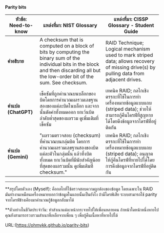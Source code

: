 **Parity bits**

| **หัวข้อ: Need-to-know**    | **แหล่งที่มา: NIST Glossary**  | **แหล่งที่มา: CISSP Glossary - Student Guide**                                                                                                                                   |
|-------------------|--------------------------------------------------------------------------------------------------------------------------------------|----------------------------------------------------------------------------------------------------------------------------------------------------------|
| **คำอธิบาย**     |A checksum that is computed on a block of bits by computing the binary sum of the individual bits in the block and then discarding all but the low-order bit of the sum. See checksum.  | RAID Technique; Logical mechanism used to mark striped data; allows recovery of missing drive(s) by pulling data from adjacent drives.  |
| **คำแปล (ChatGPT)** | เช็คซัมที่ถูกคำนวณบนบล็อกของบิตโดยการคำนวณผลรวมเลขฐานสองของแต่ละบิตในบล็อก และจากนั้นตัดค่าทั้งหมดออก ยกเว้นบิตลำดับต่ำสุดของผลรวม ดูเพิ่มเติมที่เช็คซัม | เทคนิค RAID; กลไกเชิงตรรกะที่ใช้ในการทำเครื่องหมายข้อมูลแบบแถบ (striped data); ช่วยให้สามารถกู้คืนไดรฟ์ที่สูญหายได้โดยดึงข้อมูลจากไดรฟ์ที่อยู่ติดกัน   |
| **คำแปล (Gemini)** | "ผลรวมตรวจสอบ (checksum) ที่คำนวณบนกลุ่มบิต โดยการคำนวณผลรวมเลขฐานสองของบิตแต่ละตัวในกลุ่มนั้น แล้วทิ้งบิตทั้งหมด ยกเว้นบิตที่มีนัยสำคัญน้อยที่สุดของผลรวมนั้น ดูเพิ่มเติมที่ checksum."| เทคนิค RAID; กลไกเชิงตรรกะที่ใช้ในการทำเครื่องหมายข้อมูลแบบแถบ (striped data); อนุญาตให้กู้คืนไดรฟ์ที่หายไปได้โดยการดึงข้อมูลจากไดรฟ์ที่อยู่ติดกัน |


---

**สรุปโดยตัวเอง (Myself): คือกลไกที่ใช้ตรวจสอบความถูกต้องของข้อมูล โดยเฉพาะใน RAID มันทำงานเหมือนเครื่องหมายบอกว่าข้อมูลในแถบนั้นเป็นยังไง ถ้ามีไดรฟ์เสีย ระบบสามารถใช้ parity จากไดรฟ์ข้างเคียงมาคำนวณกู้ข้อมูลกลับมาได้
 

**ตัวอย่างในชีวิตประจำวัน: ทำสำเนาแต่ละหน้ากระจายไปให้เพื่อนหลายคน ถ้าหน้าใดหน้าหนึ่งหายไป คุณยังสามารถรวบรวมสำเนาที่เหลือจากเพื่อน ๆ เพื่อกู้คืนเนื้อหาที่หายไปได้

URL:(https://ohmykk.github.io/parity-bits)
